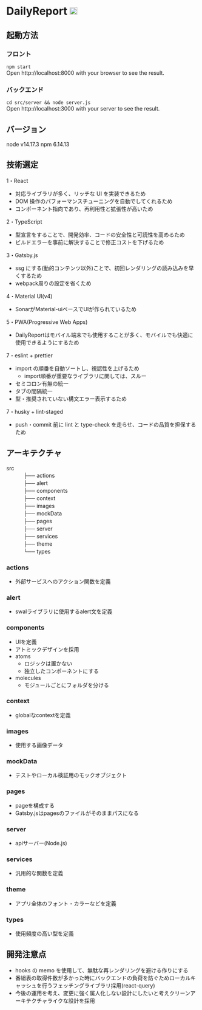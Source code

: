 
# DailyReport <img src="https://user-images.githubusercontent.com/57471744/164414979-a79bccae-40e3-46fe-a5c9-74f0e23549f1.png" width="20">

## 起動方法

### フロント
`npm start`
<br/>
Open http://localhost:8000 with your browser to see the result.

### バックエンド
`cd src/server && node server.js` 
<br/>
Open http://localhost:3000 with your server to see the result.


## バージョン

node v14.17.3
npm 6.14.13

## 技術選定
1・React 

-  対応ライブラリが多く、リッチな UI を実装できるため
-  DOM 操作のパフォーマンスチューニングを自動でしてくれるため
-  コンポーネント指向であり、再利用性と拡張性が高いため

2・TypeScript

-  型宣言をすることで、開発効率、コードの安全性と可読性を高めるため
-  ビルドエラーを事前に解決することで修正コストを下げるため

3・Gatsby.js

-  ssg にする(動的コンテンツ以外)ことで、初回レンダリングの読み込みを早くするため
-  webpack周りの設定を省くため

4・Material UI(v4)
- SonarがMaterial-uiベースでUIが作られているため

5・PWA(Progressive Web Apps)
-  DailyReportはモバイル端末でも使用することが多く、モバイルでも快適に使用できるようにするため

7・eslint + prettier
- import の順番を自動ソートし、視認性を上げるため
  - import順番が重要なライブラリに関しては、スルー
- セミコロン有無の統一
- タブの間隔統一
- 型・推奨されていない構文エラー表示するため

7・husky + lint-staged
-  push・commit 前に lint と type-check を走らせ、コードの品質を担保するため

## アーキテクチャ

src</br>
　　　 ├── actions  
　　　 ├── alert  
　　　 ├── components  
　　　 ├── context  
　　　 ├── images  
　　　 ├── mockData 　  
　　　 ├── pages  
　　　 ├── server  
　　　 ├── services  
　　　 ├── theme      
　　　 └── types

### actions

-  外部サービスへのアクション関数を定義

### alert

-  swalライブラリに使用するalert文を定義

### components

-  UIを定義
-  アトミックデザインを採用
  - atoms
    - ロジックは置かない
    - 独立したコンポーネントにする
  - molecules
    - モジュールごとにフォルダを分ける 

### context

-  globalなcontextを定義

### images

-  使用する画像データ

### mockData

-  テストやローカル検証用のモックオブジェクト

### pages

-  pageを構成する
-  Gatsby.jsはpagesのファイルがそのままパスになる

### server

-  apiサーバー(Node.js)

### services

-  汎用的な関数を定義

### theme

-  アプリ全体のフォント・カラーなどを定義

### types

-  使用頻度の高い型を定義

## 開発注意点

-  hooks の memo を使用して、無駄な再レンダリングを避ける作りにする
-  番組表の取得件数が多かった時にバックエンドの負荷を防ぐためローカルキャッシュを行うフェッチングライブラリ採用(react-query)
-  今後の運用を考え、変更に強く属人化しない設計にしたいと考えクリーンアーキテクチャライクな設計を採用
